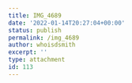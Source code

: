 ```yaml
---
title: IMG_4689
date: '2022-01-14T20:27:04+00:00'
status: publish
permalink: /img_4689
author: whoisdsmith
excerpt: ''
type: attachment
id: 113
---
```

<!DOCTYPE html PUBLIC "-//W3C//DTD HTML 4.0 Transitional//EN" "http://www.w3.org/TR/REC-html40/loose.dtd">
<?xml encoding="UTF-8">
